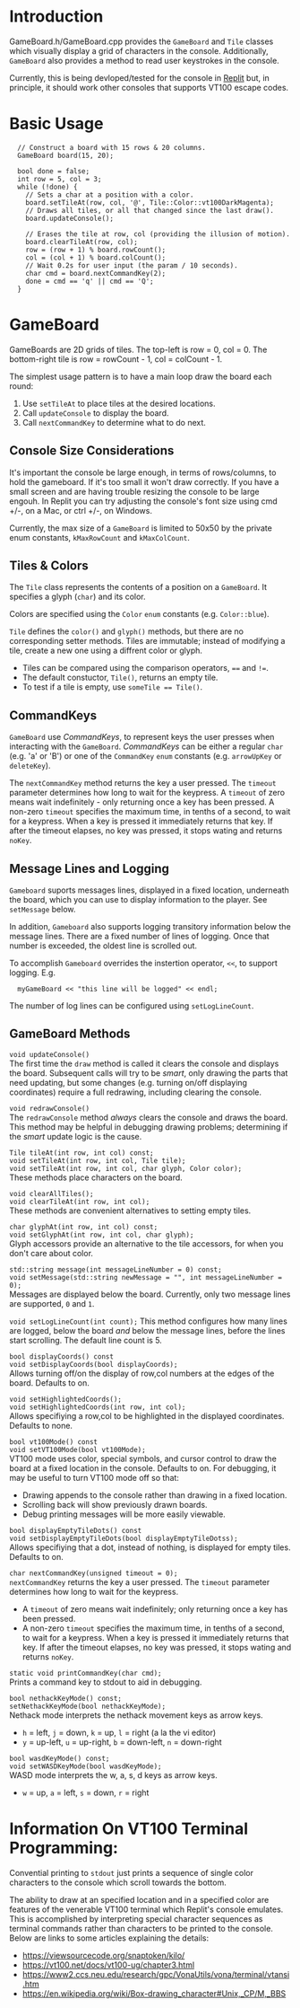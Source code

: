 
# Introduction

GameBoard.h/GameBoard.cpp provides the `GameBoard` and `Tile` classes which visually display a grid of characters in the console. Additionally, `GameBoard` also provides a method to read user keystrokes in the console.

Currently, this is being devloped/tested for the console in [Replit](https://replict.com) but, in principle, it should work other consoles that supports VT100 escape codes.

# Basic Usage

```
  // Construct a board with 15 rows & 20 columns.
  GameBoard board(15, 20);

  bool done = false;
  int row = 5, col = 3;
  while (!done) {
    // Sets a char at a position with a color.
    board.setTileAt(row, col, '@', Tile::Color::vt100DarkMagenta);
    // Draws all tiles, or all that changed since the last draw().
    board.updateConsole();

    // Erases the tile at row, col (providing the illusion of motion).
    board.clearTileAt(row, col);
    row = (row + 1) % board.rowCount();
    col = (col + 1) % board.colCount();
    // Wait 0.2s for user input (the param / 10 seconds).
    char cmd = board.nextCommandKey(2);
    done = cmd == 'q' || cmd == 'Q';
  }
```

# GameBoard

GameBoards are 2D grids of tiles. The top-left is row = 0, col = 0. The bottom-right tile is row = rowCount - 1, col = colCount - 1.

The simplest usage pattern is to have a main loop draw the board each round:
  1. Use `setTileAt` to place tiles at the desired locations.
  2. Call `updateConsole` to display the board.
  3. Call `nextCommandKey` to determine what to do next.

## Console Size Considerations

It's important the console be large enough, in terms of rows/columns, to hold the gameboard. If it's too small it won't draw correctly. If you have a small screen and are having trouble resizing the console to be large engouh. In Replit you can try adjusting the console's font size using cmd +/-, on a Mac, or ctrl +/-, on Windows.

Currently, the max size of a `GameBoard` is limited to 50x50 by the private enum constants, `kMaxRowCount` and `kMaxColCount`.

## Tiles & Colors

The `Tile` class represents the contents of a position on a `GameBoard`. It specifies a glyph (`char`) and its color.

Colors are specified using the `Color` `enum` constants (e.g. `Color::blue`).

`Tile` defines the `color()` and `glyph()` methods, but there are no corresponding setter methods. Tiles are immutable; instead of modifying a tile, create a new one using a diffrent color or glyph.

- Tiles can be compared using the comparison operators, `==` and `!=`.
- The default constuctor, `Tile()`, returns an empty tile.
- To test if a tile is empty, use `someTile == Tile()`. 

## CommandKeys

`GameBoard` use _CommandKeys_, to represent keys the user presses when interacting with the `GameBoard`. _CommandKeys_ can be either a regular `char` (e.g. 'a' or 'B') or one of the `CommandKey` `enum` constants (e.g. `arrowUpKey` or `deleteKey`).

The `nextCommandKey` method returns the key a user pressed. The `timeout` parameter determines how long to wait for the keypress. A `timeout` of zero means wait indefinitely - only returning once a key has been pressed. A non-zero `timeout` specifies the maximum time, in tenths of a second, to wait for a keypress. When a key is pressed it immediately returns that key. If after the timeout elapses, no key was pressed, it stops wating and returns `noKey`.

## Message Lines and Logging

`Gameboard` suports messages lines, displayed in a fixed location, underneath the board, which you can use to display information to the player. See `setMessage` below.

In addition, `Gameboard` also supports logging transitory information below the message lines. There are a fixed number of lines of logging. Once that number is exceeded, the oldest line is scrolled out.

To accomplish `Gameboard` overrides the instertion operator, `<<`, to support logging. E.g.
```
  myGameBoard << "this line will be logged" << endl;
```

The number of log lines can be configured using `setLogLineCount`.

## GameBoard Methods

`void updateConsole()`  
The first time the `draw` method is called it clears the console and displays the board.
Subsequent calls will try to be _smart_, only drawing the parts that need updating, but some changes (e.g. turning on/off displaying coordinates) require a full redrawing, including clearing the console.


`void redrawConsole()`  
The `redrawConsole` method _always_ clears the console and draws the board. This method may be helpful in debugging drawing problems; determining if the _smart_ update logic is the cause.


`Tile tileAt(int row, int col) const;`  
`void setTileAt(int row, int col, Tile tile);`  
`void setTileAt(int row, int col, char glyph, Color color);`  
These methods place characters on the board.


`void clearAllTiles();`  
`void clearTileAt(int row, int col);`  
These methods are convenient alternatives to setting empty tiles.


`char glyphAt(int row, int col) const;`  
`void setGlyphAt(int row, int col, char glyph);`  
Glyph accessors provide an alternative to the tile accessors, for when you don't care about color.


`std::string message(int messageLineNumber = 0) const;`  
`void setMessage(std::string newMessage = "", int messageLineNumber = 0);`  
Messages are displayed below the board. Currently, only two message lines are supported, `0` and `1`. 

`void setLogLineCount(int count);`
This method configures how many lines are logged, below the board _and_ below the message lines, before the lines start scrolling. The default line count is 5. 

`bool displayCoords() const`  
`void setDisplayCoords(bool displayCoords);`  
Allows turning off/on the display of row,col numbers at the edges of the board.
Defaults to on.


`void setHighlightedCoords();`  
`void setHighlightedCoords(int row, int col);`  
Allows specifiying a row,col to be highlighted in the displayed coordinates.
Defaults to none.


`bool vt100Mode() const`  
`void setVT100Mode(bool vt100Mode);`  
VT100 mode uses color, special symbols, and cursor control to draw the board
  at a fixed location in the console. Defaults to on. For debugging, it may be useful to turn VT100 mode off so that:
- Drawing appends to the console rather than drawing in a fixed location.
- Scrolling back will show previously drawn boards.
- Debug printing messages will be more easily viewable.

`bool displayEmptyTileDots() const`  
`void setDisplayEmptyTileDots(bool displayEmptyTileDotss);`  
Allows specifiying that a dot, instead of nothing, is displayed for empty tiles. Defaults to on.


`char nextCommandKey(unsigned timeout = 0);`  
`nextCommandKey` returns the key a user pressed. The `timeout` parameter determines how long to wait for the keypress.
- A `timeout` of zero means wait indefinitely; only returning once a key has been pressed.
- A non-zero `timeout` specifies the maximum time, in tenths of a second, to wait for a keypress. When a key is pressed it immediately returns that key. If after the timeout elapses, no key was pressed, it stops wating and returns `noKey`.

`static void printCommandKey(char cmd);`  
Prints a command key to stdout to aid in debugging.


`bool nethackKeyMode() const;`  
`setNethackKeyMode(bool nethackKeyMode);`  
Nethack mode interprets the nethack movement keys as arrow keys.
- `h` = left, `j` = down, `k` = up, `l` = right (a la the vi editor)
- `y` = up-left, `u` = up-right, `b` = down-left, `n` = down-right


`bool wasdKeyMode() const;`  
`void setWASDKeyMode(bool wasdKeyMode);`  
WASD mode interprets the w, a, s, d keys as arrow keys.
  - `w` = up, `a` = left, `s` = down, `r` = right


# Information On VT100 Terminal Programming:

Convential printing to `stdout` just prints a sequence of single color characters to the console which scroll towards the bottom.

The ability to draw at an specified location and in a specified color are features of the venerable VT100 terminal which Replit's console emulates. This is accomplished by interpreting special character sequences as terminal commands rather than characters to be printed to the console. Below are links to some articles explaining the details:

  - <https://viewsourcecode.org/snaptoken/kilo/>
  - <https://vt100.net/docs/vt100-ug/chapter3.html>
  - <https://www2.ccs.neu.edu/research/gpc/VonaUtils/vona/terminal/vtansi.htm>
  - <https://en.wikipedia.org/wiki/Box-drawing_character#Unix,_CP/M,_BBS>
